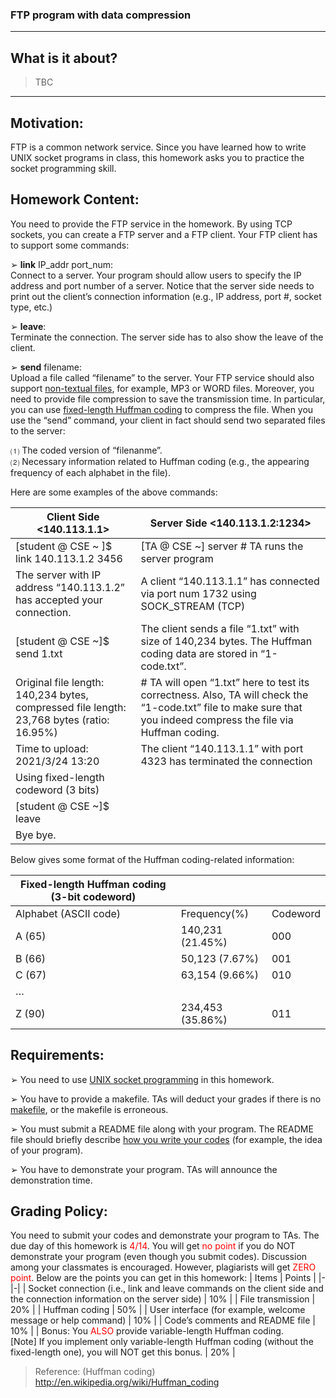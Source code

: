 ### FTP program with data compression
---
## What is it about?
> TBC

---
## Motivation:
FTP is a common network service. Since you have learned how to write UNIX socket
programs in class, this homework asks you to practice the socket programming skill.
## Homework Content:
You need to provide the FTP service in the homework. By using TCP sockets, you can
create a FTP server and a FTP client. Your FTP client has to support some commands:

&#10146; **link** IP_addr port_num:\
Connect to a server. Your program should allow users to specify the IP address and
port number of a server. Notice that the server side needs to print out the client’s
connection information (e.g., IP address, port #, socket type, etc.)

&#10146; **leave**:\
Terminate the connection. The server side has to also show the leave of the client.

&#10146; **send** filename:\
Upload a file called “filename” to the server. Your FTP service should also support
<u>non-textual files</u>, for example, MP3 or WORD files. Moreover, you need to provide file compression to save the transmission time. In particular, you can use <u>fixed-length Huffman coding</u> to compress the file. When you use the “send” command, your client in fact should send two separated files to the server:
  
  &#9332; The coded version of “filenanme”.\
  &#9333; Necessary information related to Huffman coding (e.g., the appearing frequency
of each alphabet in the file).

Here are some examples of the above commands:

| Client Side <140.113.1.1> | Server Side <140.113.1.2:1234> |
|---------------------------|---------------|
| [student @ CSE ~ ]$ link 140.113.1.2 3456 | [TA @ CSE ~] server # TA runs the server program  |
| The server with IP address “140.113.1.2” has accepted your connection. | A client “140.113.1.1” has connected via port num 1732 using SOCK_STREAM (TCP) |
| [student @ CSE ~]$ send 1.txt | The client sends a file “1.txt” with size of 140,234 bytes. The Huffman coding data are stored in “1-code.txt”. |
| Original file length: 140,234 bytes, compressed file length: 23,768 bytes (ratio: 16.95%) | # TA will open “1.txt” here to test its correctness. Also, TA will check the “1-code.txt” file  to make sure that you indeed compress the file via Huffman coding. |
| Time to upload: 2021/3/24 13:20 | The client “140.113.1.1” with port 4323 has terminated the connection |
| Using fixed-length codeword (3 bits) | |
| [student @ CSE ~]$ leave | |
| Bye bye. | |

Below gives some format of the Huffman coding-related information:

| Fixed-length Huffman coding (3-bit codeword) |                  |          |
|----------------------------------------------|------------------|----------|
| Alphabet (ASCII code)                        | Frequency(%)     | Codeword |
| A (65)                                       | 140,231 (21.45%) | 000      |
| B (66)                                       | 50,123 (7.67%)   | 001      |
| C (67)                                       | 63,154 (9.66%)   | 010      |
| …                                            |                  |          |
| Z (90)                                       | 234,453 (35.86%) | 011      |

## Requirements:
&#10146; You need to use <u>UNIX socket programming</u> in this homework.

&#10146; You have to provide a makefile. TAs will deduct your grades if there is no <u>makefile</u>, or
the makefile is erroneous.

&#10146; You must submit a README file along with your program. The README file should
briefly describe <u>how you write your codes</u> (for example, the idea of your program).

&#10146; You have to demonstrate your program. TAs will announce the demonstration time.

## Grading Policy:

You need to submit your codes and demonstrate your program to TAs. The due day of this homework is <span style="color:red">4/14</span>. You will get <span style="color:red">no point</span> if you do NOT demonstrate your program (even though you submit codes). Discussion among your classmates is encouraged. However, plagiarists will get <span style="color:red">ZERO point</span>. Below are the points you can get in this homework:
| Items | Points |
|-|-|
| Socket connection (i.e., link and leave commands on the client side and the connection information on the server side) | 10% |
| File transmission | 20% |
| Huffman coding | 50% |
| User interface (for example, welcome message or help command) | 10% |
| Code’s comments and README file | 10% |
| Bonus: You <span style="color:red">ALSO</span> provide variable-length Huffman coding. <br>[Note] If you implement only variable-length Huffman coding (without the fixed-length one), you will NOT get this bonus. | 20% |
<br>
> Reference: (Huffman coding) http://en.wikipedia.org/wiki/Huffman_coding 